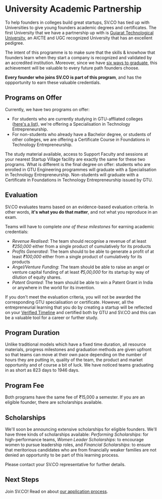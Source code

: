 # University Academic Partnership
To help founders in colleges build great startups, SV.CO has tied up with Universities to give young founders academic degrees and certificates. The first University that we have a partnership up with is [Gujarat Technological University](http://www.gtu.ac.in), an AICTE and UGC recognized University that has an excellent pedigree.

The intent of this programme is to make sure that the skills & knowhow that founders learn when they start a company is recognized and validated by an accredited institution. Moreover, since we have [six ways to graduate](0-introduction.md), this achievement will be valuable to every future path founders choose.

**Every founder who joins SV.CO is part of this program**, and has the oppportunity to earn these valuable credentials.

## Programs on Offer
Currently, we have two programs on offer:

* For students who are currently studying in GTU-affliated colleges ([here's a list](http://www.gtu.ac.in/affiliatedInstitute.asp)), we're offering a Specialisation in Technology Entrepreneurship. 
* For non-students who already have a Bachelor degree, or students of other colleges, we are offering a Certificate Course in Foundations in Technology Entrepreneurship.

The study material available, access to Support Faculty and sessions at your nearest Startup Village facility are exactly the same for these two programs. What is different is the final degree on offer: students who are enrolled in GTU Engineering programmes will graduate with a Specialisation in Technology Entrepreneurship. Non-students will graduate with a Certificate in Foundations in Technology Entrepreneurship issued by GTU.

## Evaluation
SV.CO evaluates teams based on an evidence-based evaluation criteria. In other words, **it's what you do that matter**, and not what you reproduce in an exam.

Teams will have to complete *one of these milestones* for earning academic credentials:
 
* *Revenue Realised*: The team should recognise a revenue of at least *₹250,000* either from a single product of cumulatively for its products
* *Profits Generated*: The team should to be able to generate a profit of at least *₹100,000* either from a single product of cumulatively for its products
* *Angel/Venture Funding*: The team should be able to raise an angel or venture capital funding of at least *₹5,00,000* for its startup by way of dilution of equity shares.
* *Patent Granted*: The team should be able to win a Patent Grant in India or anywhere in the world for its invention.

If you don't meet the evaluation criteria, you will not be awarded the corresponding GTU specialisation or certificate. However, all the entrepreneurial learning that you do by creating a startup will be reflected on your [Verified Timeline](3-verified-timelines.md) and certified both by GTU and SV.CO and this can be a valuable tool for a career or further study.

## Program Duration
Unlike traditional models which have a fixed time duration, all resource materials, progress milestones and graduation methods are given upfront so that teams can move at their own pace depending on the number of hours they are putting in, quality of the team, the product and market opportunity and of course a bit of luck. We have noticed teams graduating in as short as 823 days to 1946 days.

## Program Fee
Both programs have the same fee of ₹15,000 a semester. If you are an eligible founder, there are scholarships available.

## Scholarships

We'll soon be announcing extensive scholarships for eligible founders. We'll have three kinds of scholarships available: *Performing Scholarships*: for high-performance teams, *Women Leader Scholarships*: to encourage women to pursue leadership roles, and *Financial Scholarships*: to ensure that meritorious candidates who are from financially weaker families are not denied an opportunity to be part of this learning process.

Please contact your SV.CO representative for further details.

## Next Steps

Join SV.CO! Read on about [our application process](1.1-application.md).

